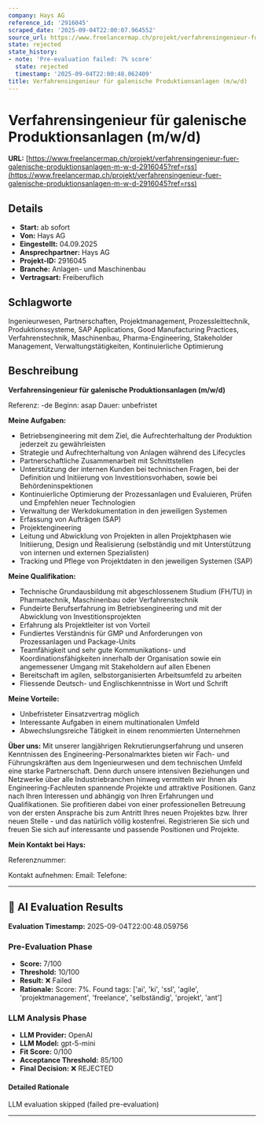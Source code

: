 ```yaml
---
company: Hays AG
reference_id: '2916045'
scraped_date: '2025-09-04T22:00:07.964552'
source_url: https://www.freelancermap.ch/projekt/verfahrensingenieur-fuer-galenische-produktionsanlagen-m-w-d-2916045?ref=rss
state: rejected
state_history:
- note: 'Pre-evaluation failed: 7% score'
  state: rejected
  timestamp: '2025-09-04T22:00:48.062409'
title: Verfahrensingenieur für galenische Produktionsanlagen (m/w/d)
---
```



# Verfahrensingenieur für galenische Produktionsanlagen (m/w/d)
**URL:** [https://www.freelancermap.ch/projekt/verfahrensingenieur-fuer-galenische-produktionsanlagen-m-w-d-2916045?ref=rss](https://www.freelancermap.ch/projekt/verfahrensingenieur-fuer-galenische-produktionsanlagen-m-w-d-2916045?ref=rss)
## Details
- **Start:** ab sofort
- **Von:** Hays AG
- **Eingestellt:** 04.09.2025
- **Ansprechpartner:** Hays AG
- **Projekt-ID:** 2916045
- **Branche:** Anlagen- und Maschinenbau
- **Vertragsart:** Freiberuflich

## Schlagworte
Ingenieurwesen, Partnerschaften, Projektmanagement, Prozessleittechnik, Produktionssysteme, SAP Applications, Good Manufacturing Practices, Verfahrenstechnik, Maschinenbau, Pharma-Engineering, Stakeholder Management, Verwaltungstätigkeiten, Kontinuierliche Optimierung

## Beschreibung
**Verfahrensingenieur für galenische Produktionsanlagen (m/w/d)**

Referenz: -de
Beginn: asap
Dauer: unbefristet

**Meine Aufgaben:**

- Betriebsengineering mit dem Ziel, die Aufrechterhaltung der Produktion jederzeit zu gewährleisten
- Strategie und Aufrechterhaltung von Anlagen während des Lifecycles
- Partnerschaftliche Zusammenarbeit mit Schnittstellen
- Unterstützung der internen Kunden bei technischen Fragen, bei der Definition und Initiierung von Investitionsvorhaben, sowie bei Behördeninspektionen
- Kontinuierliche Optimierung der Prozessanlagen und Evaluieren, Prüfen und Empfehlen neuer Technologien
- Verwaltung der Werkdokumentation in den jeweiligen Systemen
- Erfassung von Aufträgen (SAP)
- Projektengineering
- Leitung und Abwicklung von Projekten in allen Projektphasen wie Initiierung, Design und Realisierung (selbständig und mit Unterstützung von internen und externen Spezialisten)
- Tracking und Pflege von Projektdaten in den jeweiligen Systemen (SAP)

**Meine Qualifikation:**

- Technische Grundausbildung mit abgeschlossenem Studium (FH/TU) in Pharmatechnik, Maschinenbau oder Verfahrenstechnik
- Fundeirte Berufserfahrung im Betriebsengineering und mit der Abwicklung von Investitionsprojekten
- Erfahrung als Projektleiter ist von Vorteil
- Fundiertes Verständnis für GMP und Anforderungen von Prozessanlagen und Package-Units
- Teamfähigkeit und sehr gute Kommunikations- und Koordinationsfähigkeiten innerhalb der Organisation sowie ein angemessener Umgang mit Stakeholdern auf allen Ebenen
- Bereitschaft im agilen, selbstorganisierten Arbeitsumfeld zu arbeiten
- Fliessende Deutsch- und Englischkenntnisse in Wort und Schrift

**Meine Vorteile:**

- Unbefristeter Einsatzvertrag möglich
- Interessante Aufgaben in einem multinationalen Umfeld
- Abwechslungsreiche Tätigkeit in einem renommierten Unternehmen

**Über uns:**
Mit unserer langjährigen Rekrutierungserfahrung und unseren Kenntnissen des Engineering-Personalmarktes bieten wir Fach- und Führungskräften aus dem Ingenieurwesen und dem technischen Umfeld eine starke Partnerschaft. Denn durch unsere intensiven Beziehungen und Netzwerke über alle Industriebranchen hinweg vermitteln wir Ihnen als Engineering-Fachleuten spannende Projekte und attraktive Positionen. Ganz nach Ihren Interessen und abhängig von Ihren Erfahrungen und Qualifikationen.
Sie profitieren dabei von einer professionellen Betreuung von der ersten Ansprache bis zum Antritt Ihres neuen Projektes bzw. Ihrer neuen Stelle - und das natürlich völlig kostenfrei.
Registrieren Sie sich und freuen Sie sich auf interessante und passende Positionen und Projekte.

**Mein Kontakt bei Hays:**

Referenznummer:

Kontakt aufnehmen:
Email:
Telefone:

---

## 🤖 AI Evaluation Results

**Evaluation Timestamp:** 2025-09-04T22:00:48.059756

### Pre-Evaluation Phase
- **Score:** 7/100
- **Threshold:** 10/100
- **Result:** ❌ Failed
- **Rationale:** Score: 7%. Found tags: ['ai', 'ki', 'ssl', 'agile', 'projektmanagement', 'freelance', 'selbständig', 'projekt', 'ant']

### LLM Analysis Phase
- **LLM Provider:** OpenAI
- **LLM Model:** gpt-5-mini
- **Fit Score:** 0/100
- **Acceptance Threshold:** 85/100
- **Final Decision:** ❌ REJECTED

#### Detailed Rationale
LLM evaluation skipped (failed pre-evaluation)

---
